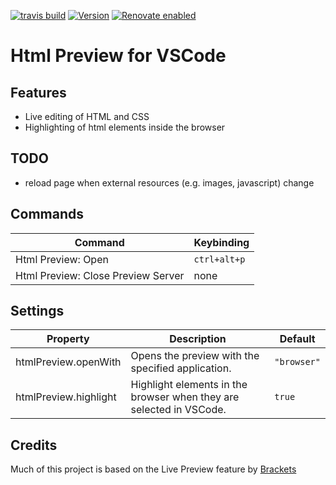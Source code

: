 [![travis build](https://img.shields.io/travis/com/SimonSiefke/vscode-html-preview.svg?style=flat-square)](https://travis-ci.com/SimonSiefke/vscode-html-preview) [![Version](https://vsmarketplacebadge.apphb.com/version/SimonSiefke.html-preview.svg)](https://marketplace.visualstudio.com/items?itemName=SimonSiefke.html-preview) [![Renovate enabled](https://img.shields.io/badge/renovate-enabled-brightgreen.svg)](https://renovatebot.com/)

# Html Preview for VSCode

<!-- TODO demo gif -->

## Features

- Live editing of HTML and CSS
- Highlighting of html elements inside the browser

## TODO

- reload page when external resources (e.g. images, javascript) change

## Commands

| Command                            | Keybinding   |
| ---------------------------------- | ------------ |
| Html Preview: Open                 | `ctrl+alt+p` |
| Html Preview: Close Preview Server | none         |

## Settings

| Property              | Description                                                         | Default     |
| --------------------- | ------------------------------------------------------------------- | ----------- |
| htmlPreview.openWith  | Opens the preview with the specified application.                   | `"browser"` |
| htmlPreview.highlight | Highlight elements in the browser when they are selected in VSCode. | `true`      |

<!-- TODO use child process for efficiency -->
<!-- TODO implicit head body tbody tags -->

<!-- autoreload extension: nodemon --watch **/dist/** --exec node scripts/update-extension.js -->

<!-- TODO support insertion of element via javascript, preview insertions can be done by referencing beforeid and afterid -->
<!-- TODO live js via chrome devtools api / firefox devtools api similar to lighttable/brackets with chrome -->

<!-- TODO http caching -->

<!-- TODO stop probably not necessary because we can just disconnect when there are no more open sockets (meaning the user has closed the browser and probably wants to close the preview anyway, also he can just reopen the preview) -->

<!-- TODO when opening preview, open new files to the left -->

<!-- TODO shtml -->
<!-- TODO htm -->
<!-- TODO proxy? -->
<!-- TODO cors -->
<!-- TODO element moves https://trello.com/c/yMmDFqdq/928-live-html-support-moves -->
<!-- TODO better highlight position matching -->
<!-- TODO create vscode.workspace.createfilesystemwatcher -->
<!-- TODO pretty urls when opening, e.g. localhost:3000 instead of localhost:3000/index.html -->
<!-- TODO figure out whats best when another application is blocking the port (killing it or using another port) -->
<!-- TODO dispose listeners in live preview -->
<!-- TODO test when index.html is created or deleted, same for related files -->
<!-- TODO maybe use webworker when there is actually a lot of processing on the client -->
<!-- TODO test when css is deleted/created -->
<!-- TODO multiple files at the same time, only reload index.html and not about.html when index.html is changed -->
<!-- TODO like brackets: when no html file is opened, find the closest html file and open it -->
<!-- TODO move extension tests to html-preview-service -->
<!-- TODO select text in editor when selected in browser -->
<!-- TODO fix bug <body>
  <ul>
    <li>live edit</li>
    <li>another one</li>
    <li></li>
    <li></li>
  </ul>
  <div></div>
  TabNine::live TabNine::an

  <button>
  this is tab nice
  <span>
  this
  is TabNine
  <ul>

  <li>another</li>
  <li></li>
  <li></li>
  <li></li>
  </span>
  </button>
</body>
 cannot start with invalid html-->
<!-- TODO build badge should have same style as other badges -->

<!-- TODO bug
<h1>hello world</h1>

this is live edit

insert <p></p> around text
then replace the p with h2
not working
 -->

<!-- TODO bug insert ! press tab with emmet, shows $node is not defined -->
<!-- TODO reload plugin not working when opening preview inside vscode -->
<!-- TODO liveshare integration -->

<!-- TODO bug
<!DOCTYPE html>
<head>
  <style>
    h1 {
      color: red;
    }
  </style>
</head>
<section>
  <h1>hello world 1</h1>
</section>

<button>
  this is a button
</button>

<input type="checkbox" name="" id="" />
<input type="checkbox" name="" id="" />
<input type="checkbox" name="" id="" />

hydration error
 -->
<!-- TODO live update settings -->
<!-- TODO styleguide: no function keyword, no this, no let, no classes, no export default, no more than 2 parameters -->
<!-- TODO enable every strict option in typescript (initialization, no implicit any etc) -->

<!-- TODO bug

/* button {
  --color: rgba(37, 23, 226, 0.808);
  border: 2px solid var(--color);
  border-radius: 10px;
  padding: 20px;
  background: transparent;
  box-sizing: border-box;
}
button:hover {
  background: var(--color);
  color: white;
  cursor: pointer;
} */

/* html,
body {
  height: 100%;
}
body {
  margin: 0;
  display: grid;
  place-items: center;
} */

button,
p {
  color: red;
  padding: 20px;
}

p {
  /* box-sizing: border-box; */
}

p{
  padding: 40px;
}

highlight in css not working with comment
 -->

<!-- TODO keep highlight of html element if css is edited (better: highlight from css inside html)-->

<!-- TODO fix highlight of borders -->
<!-- TODO lots of tests for highlight etc -->
<!-- TODO why is

<!DOCTYPE html>
<html lang="en">
<head>
  <meta charset="UTF-8">
  <meta name="viewport" content="width=device-width, initial-scale=1.0">
  <meta http-equiv="X-UA-Compatible" content="ie=edge">
  <title>Document</title>
</head>
<body>
  <p>0</p>
</html>

invalid? -->

<!-- TODO dynamic html, e.g. http://bl.ocks.org/d3noob/8952219 -->

<!-- TODO bug  -->

## Credits

Much of this project is based on the Live Preview feature by [Brackets](https://github.com/adobe/brackets)
